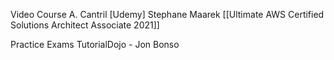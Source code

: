 Video Course
	A. Cantril
	[Udemy] Stephane Maarek [[Ultimate AWS Certified Solutions Architect Associate 2021]]
	
Practice Exams
	TutorialDojo - Jon Bonso
	

